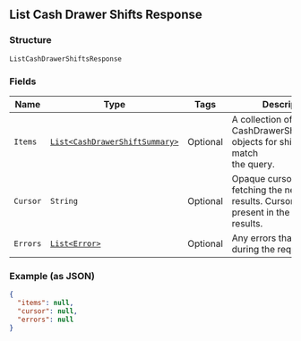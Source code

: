 ## List Cash Drawer Shifts Response

### Structure

`ListCashDrawerShiftsResponse`

### Fields

| Name | Type | Tags | Description |
|  --- | --- | --- | --- |
| `Items` | [`List<CashDrawerShiftSummary>`](/doc/models/cash-drawer-shift-summary.md) | Optional | A collection of CashDrawerShiftSummary objects for shifts that match<br>the query. |
| `Cursor` | `String` | Optional | Opaque cursor for fetching the next page of results. Cursor is not<br>present in the last page of results. |
| `Errors` | [`List<Error>`](/doc/models/error.md) | Optional | Any errors that occurred during the request. |

### Example (as JSON)

```json
{
  "items": null,
  "cursor": null,
  "errors": null
}
```

